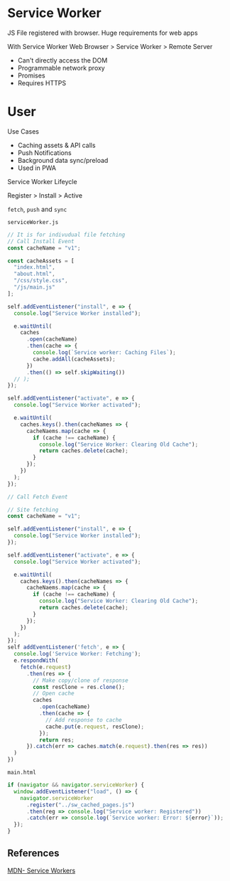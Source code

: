 # Service Worker

JS File registered with browser. Huge requirements for web apps

With Service Worker
Web Browser > Service Worker > Remote Server

- Can't directly access the DOM
- Programmable network proxy
- Promises
- Requires HTTPS

# User

Use Cases

- Caching assets & API calls
- Push Notifications
- Background data sync/preload
- Used in PWA

Service Worker Lifeycle

Register > Install > Active

`fetch`, `push` and `sync`

`serviceWorker.js`

```js
// It is for indivudual file fetching
// Call Install Event
const cacheName = "v1";

const cacheAssets = [
  "index.html",
  "about.html",
  "/css/style.css",
  "/js/main.js"
];

self.addEventListener("install", e => {
  console.log("Service Worker installed");

  e.waitUntil(
    caches
      .open(cacheName)
      .then(cache => {
        console.log(`Service worker: Caching Files`);
        cache.addAll(cacheAssets);
      })
      .then(() => self.skipWaiting())
  // );
});

self.addEventListener("activate", e => {
  console.log("Service Worker activated");

  e.waitUntil(
    caches.keys().then(cacheNames => {
      cacheNaems.map(cache => {
        if (cache !== cacheName) {
          console.log("Service Worker: Clearing Old Cache");
          return caches.delete(cache);
        }
      });
    })
  );
});

// Call Fetch Event
```

```js
// Site fetching
const cacheName = "v1";

self.addEventListener("install", e => {
  console.log("Service Worker installed");
});

self.addEventListener("activate", e => {
  console.log("Service Worker activated");

  e.waitUntil(
    caches.keys().then(cacheNames => {
      cacheNaems.map(cache => {
        if (cache !== cacheName) {
          console.log("Service Worker: Clearing Old Cache");
          return caches.delete(cache);
        }
      });
    })
  );
});
self addEventListener('fetch', e => {
  console.log('Service Worker: Fetching');
  e.respondWith(
    fetch(e.request)
      .then(res => {
        // Make copy/clone of response
        const resClone = res.clone();
        // Open cache
        caches
          .open(cacheName)
          .then(cache => {
            // Add response to cache
            cache.put(e.request, resClone);
          });
          return res;
      }).catch(err => caches.match(e.request).then(res => res))
  )
})
```

`main.html`

```js
if (navigator && navigator.serviceWorker) {
  window.addEventListener("load", () => {
    navigator.serviceWorker
      .register("../sw_cached_pages.js")
      .then(reg => console.log("Service worker: Registered"))
      .catch(err => console.log(`Service worker: Error: ${error}`));
  });
}
```

## References

[MDN- Service Workers](https://developer.mozilla.org/en-US/docs/Web/API/Service_Worker_API)
